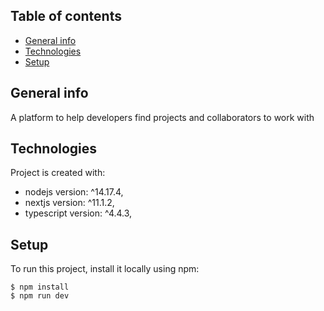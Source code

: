 ## Table of contents

- [General info](#general-info)
- [Technologies](#technologies)
- [Setup](#setup)

## General info

A platform to help developers find projects and collaborators to work with

## Technologies

Project is created with:

- nodejs version: ^14.17.4,
- nextjs version: ^11.1.2,
- typescript version: ^4.4.3,

## Setup

To run this project, install it locally using npm:

```
$ npm install
$ npm run dev
```
